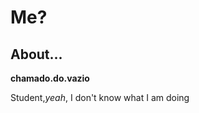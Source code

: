 # Me?

## About...
<strong>chamado.do.vazio</strong>

Student,<em>yeah</em>, I don't know what I am doing
